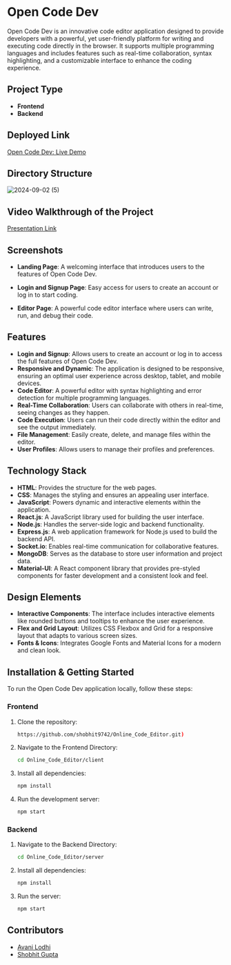 # Open Code Dev

Open Code Dev is an innovative code editor application designed to provide developers with a powerful, yet user-friendly platform for writing and executing code directly in the browser. It supports multiple programming languages and includes features such as real-time collaboration, syntax highlighting, and a customizable interface to enhance the coding experience.

## Project Type

- **Frontend**
- **Backend**

## Deployed Link

[Open Code Dev: Live Demo](https://online-code-editor-silk.vercel.app/)

## Directory Structure
![2024-09-02 (5)](https://github.com/user-attachments/assets/e2881a68-d00d-4c60-91cf-2b016c6611fd)


## Video Walkthrough of the Project

[Presentation Link](#)

## Screenshots

- **Landing Page**: A welcoming interface that introduces users to the features of Open Code Dev.
  
- **Login and Signup Page**: Easy access for users to create an account or log in to start coding.
  
- **Editor Page**: A powerful code editor interface where users can write, run, and debug their code.


## Features

- **Login and Signup**: Allows users to create an account or log in to access the full features of Open Code Dev.
- **Responsive and Dynamic**: The application is designed to be responsive, ensuring an optimal user experience across desktop, tablet, and mobile devices.
- **Code Editor**: A powerful editor with syntax highlighting and error detection for multiple programming languages.
- **Real-Time Collaboration**: Users can collaborate with others in real-time, seeing changes as they happen.
- **Code Execution**: Users can run their code directly within the editor and see the output immediately.
- **File Management**: Easily create, delete, and manage files within the editor.
- **User Profiles**: Allows users to manage their profiles and preferences.

## Technology Stack

- **HTML**: Provides the structure for the web pages.
- **CSS**: Manages the styling and ensures an appealing user interface.
- **JavaScript**: Powers dynamic and interactive elements within the application.
- **React.js**: A JavaScript library used for building the user interface.
- **Node.js**: Handles the server-side logic and backend functionality.
- **Express.js**: A web application framework for Node.js used to build the backend API.
- **Socket.io**: Enables real-time communication for collaborative features.
- **MongoDB**: Serves as the database to store user information and project data.
- **Material-UI**: A React component library that provides pre-styled components for faster development and a consistent look and feel.



## Design Elements

- **Interactive Components**: The interface includes interactive elements like rounded buttons and tooltips to enhance the user experience.
- **Flex and Grid Layout**: Utilizes CSS Flexbox and Grid for a responsive layout that adapts to various screen sizes.
- **Fonts & Icons**: Integrates Google Fonts and Material Icons for a modern and clean look.

## Installation & Getting Started

To run the Open Code Dev application locally, follow these steps:

### Frontend

1. Clone the repository:

   ```bash
   https://github.com/shobhit9742/Online_Code_Editor.git)
   
2. Navigate to the Frontend Directory:

   ```bash
   cd Online_Code_Editor/client

4. Install all dependencies:

    ```bash
   npm install

6. Run the development server:

   ```bash
   npm start

### Backend

1. Navigate to the Backend Directory:
   
   ```bash
   cd Online_Code_Editor/server
2. Install all dependencies:

    ```bash
   npm install

3. Run the server:

   ```bash
   npm start

## Contributors
- [Avani Lodhi](https://github.com/avanilodhi)
- [Shobhit Gupta](https://github.com/shobhit9742)




   
